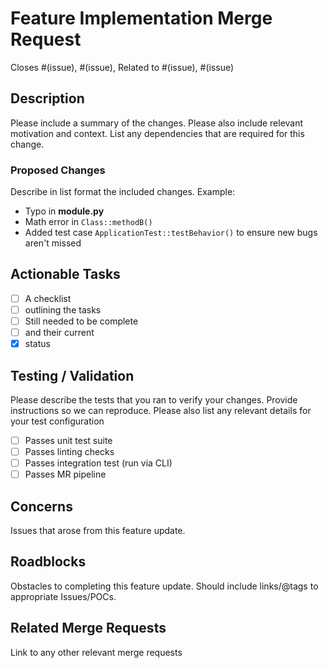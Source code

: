 # Feature Implementation Merge Request

Closes #(issue), #(issue), Related to #(issue), #(issue)

## Description

Please include a summary of the changes. Please also include relevant motivation and context. List any dependencies that are required for this change.

### Proposed Changes

Describe in list format the included changes. Example:

  - Typo in **module.py**
  - Math error in `Class::methodB()`
  - Added test case `ApplicationTest::testBehavior()` to ensure new bugs aren't missed

## Actionable Tasks

  - [ ] A checklist
  - [ ] outlining the tasks
  - [ ] Still needed to be complete
  - [ ] and their current
  - [x] status

## Testing / Validation

Please describe the tests that you ran to verify your changes. Provide instructions so we can reproduce. Please also list any relevant details for your test configuration

  - [ ] Passes unit test suite
  - [ ] Passes linting checks
  - [ ] Passes integration test (run via CLI)
  - [ ] Passes MR pipeline

## Concerns

Issues that arose from this feature update.

## Roadblocks

Obstacles to completing this feature update.
Should include links/@tags to appropriate Issues/POCs.

## Related Merge Requests

Link to any other relevant merge requests
